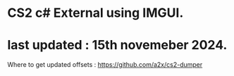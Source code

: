 # CS2 c# External using IMGUI.

# last updated : 15th novemeber 2024.

Where to get updated offsets : https://github.com/a2x/cs2-dumper

